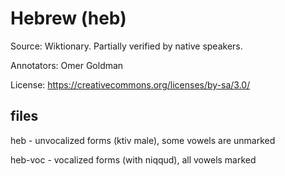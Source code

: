 # Hebrew (heb)

Source: Wiktionary. Partially verified by native speakers.

Annotators: Omer Goldman

License: https://creativecommons.org/licenses/by-sa/3.0/

## files

heb - unvocalized forms (ktiv male), some vowels are unmarked

heb-voc - vocalized forms (with niqqud), all vowels marked